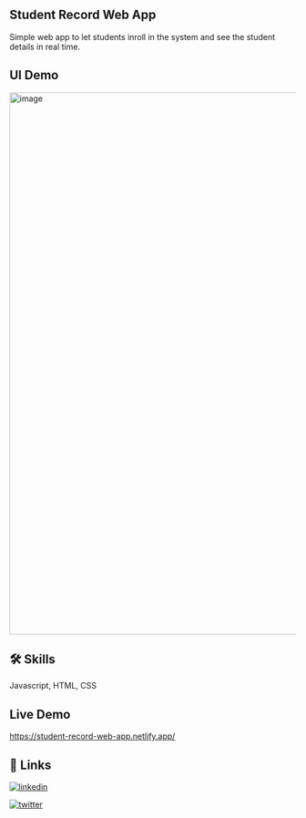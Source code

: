 
## Student Record Web App

Simple web app to let students inroll in the system and see the student details in real time.
  
## UI Demo
  
<img width="952" alt="image" src="https://github.com/codiac1/Student-Record-WebApp/assets/88943739/9ed74f22-7ba6-461a-9fc9-7aef5c4d2729">


## 🛠 Skills

Javascript, HTML, CSS

## Live Demo

https://student-record-web-app.netlify.app/

## 🔗 Links

[![linkedin](https://img.shields.io/badge/linkedin-0A66C2?style=for-the-badge&logo=linkedin&logoColor=white)](https://www.linkedin.com/in/pranav-tripathi2510/)

[![twitter](https://img.shields.io/badge/twitter-1DA1F2?style=for-the-badge&logo=twitter&logoColor=white)](https://twitter.com/im__perfect_)
  
